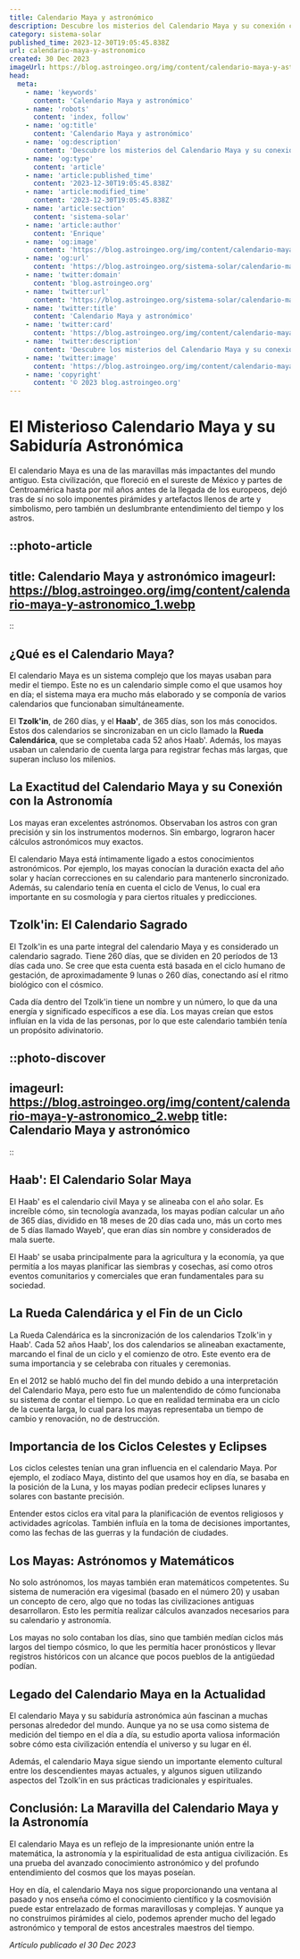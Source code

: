 ```yaml
---
title: Calendario Maya y astronómico
description: Descubre los misterios del Calendario Maya y su conexión con la astronomía en un viaje por el tiempo y el cosmos. Explora una sabiduría ancestral.
category: sistema-solar
published_time: 2023-12-30T19:05:45.838Z
url: calendario-maya-y-astronomico
created: 30 Dec 2023
imageUrl: https://blog.astroingeo.org/img/content/calendario-maya-y-astronomico_1.webp
head:
  meta:
    - name: 'keywords'
      content: 'Calendario Maya y astronómico'
    - name: 'robots'
      content: 'index, follow'
    - name: 'og:title'
      content: 'Calendario Maya y astronómico'
    - name: 'og:description'
      content: 'Descubre los misterios del Calendario Maya y su conexión con la astronomía en un viaje por el tiempo y el cosmos. Explora una sabiduría ancestral.'
    - name: 'og:type'
      content: 'article'
    - name: 'article:published_time'
      content: '2023-12-30T19:05:45.838Z'
    - name: 'article:modified_time'
      content: '2023-12-30T19:05:45.838Z'
    - name: 'article:section'
      content: 'sistema-solar'
    - name: 'article:author'
      content: 'Enrique'
    - name: 'og:image'
      content: 'https://blog.astroingeo.org/img/content/calendario-maya-y-astronomico_1.webp'
    - name: 'og:url'
      content: 'https://blog.astroingeo.org/sistema-solar/calendario-maya-y-astronomico'
    - name: 'twitter:domain'
      content: 'blog.astroingeo.org'
    - name: 'twitter:url'
      content: 'https://blog.astroingeo.org/sistema-solar/calendario-maya-y-astronomico'
    - name: 'twitter:title'
      content: 'Calendario Maya y astronómico'
    - name: 'twitter:card'
      content: 'https://blog.astroingeo.org/img/content/calendario-maya-y-astronomico_1.webp'
    - name: 'twitter:description'
      content: 'Descubre los misterios del Calendario Maya y su conexión con la astronomía en un viaje por el tiempo y el cosmos. Explora una sabiduría ancestral.'
    - name: 'twitter:image'
      content: 'https://blog.astroingeo.org/img/content/calendario-maya-y-astronomico_1.webp'
    - name: 'copyright'
      content: '© 2023 blog.astroingeo.org'
---
```

# El Misterioso Calendario Maya y su Sabiduría Astronómica

El calendario Maya es una de las maravillas más impactantes del mundo antiguo. Esta civilización, que floreció en el sureste de México y partes de Centroamérica hasta por mil años antes de la llegada de los europeos, dejó tras de sí no solo imponentes pirámides y artefactos llenos de arte y simbolismo, pero también un deslumbrante entendimiento del tiempo y los astros.

::photo-article
---
title: Calendario Maya y astronómico
imageurl: https://blog.astroingeo.org/img/content/calendario-maya-y-astronomico_1.webp
---
::

## ¿Qué es el Calendario Maya?

El calendario Maya es un sistema complejo que los mayas usaban para medir el tiempo. Este no es un calendario simple como el que usamos hoy en día; el sistema maya era mucho más elaborado y se componía de varios calendarios que funcionaban simultáneamente.

El **Tzolk'in**, de 260 días, y el **Haab'**, de 365 días, son los más conocidos. Estos dos calendarios se sincronizaban en un ciclo llamado la **Rueda Calendárica**, que se completaba cada 52 años Haab'. Además, los mayas usaban un calendario de cuenta larga para registrar fechas más largas, que superan incluso los milenios.

## La Exactitud del Calendario Maya y su Conexión con la Astronomía

Los mayas eran excelentes astrónomos. Observaban los astros con gran precisión y sin los instrumentos modernos. Sin embargo, lograron hacer cálculos astronómicos muy exactos.

El calendario Maya está íntimamente ligado a estos conocimientos astronómicos. Por ejemplo, los mayas conocían la duración exacta del año solar y hacían correcciones en su calendario para mantenerlo sincronizado. Además, su calendario tenía en cuenta el ciclo de Venus, lo cual era importante en su cosmología y para ciertos rituales y predicciones.

## Tzolk'in: El Calendario Sagrado 

El Tzolk'in es una parte integral del calendario Maya y es considerado un calendario sagrado. Tiene 260 días, que se dividen en 20 períodos de 13 días cada uno. Se cree que esta cuenta está basada en el ciclo humano de gestación, de aproximadamente 9 lunas o 260 días, conectando así el ritmo biológico con el cósmico.

Cada día dentro del Tzolk'in tiene un nombre y un número, lo que da una energía y significado específicos a ese día. Los mayas creían que estos influían en la vida de las personas, por lo que este calendario también tenía un propósito adivinatorio.


::photo-discover
---
imageurl: https://blog.astroingeo.org/img/content/calendario-maya-y-astronomico_2.webp
title: Calendario Maya y astronómico
---
::

## Haab': El Calendario Solar Maya

El Haab' es el calendario civil Maya y se alineaba con el año solar. Es increíble cómo, sin tecnología avanzada, los mayas podían calcular un año de 365 días, dividido en 18 meses de 20 días cada uno, más un corto mes de 5 días llamado Wayeb', que eran días sin nombre y considerados de mala suerte.

El Haab' se usaba principalmente para la agricultura y la economía, ya que permitía a los mayas planificar las siembras y cosechas, así como otros eventos comunitarios y comerciales que eran fundamentales para su sociedad.

## La Rueda Calendárica y el Fin de un Ciclo

La Rueda Calendárica es la sincronización de los calendarios Tzolk'in y Haab'. Cada 52 años Haab', los dos calendarios se alineaban exactamente, marcando el final de un ciclo y el comienzo de otro. Este evento era de suma importancia y se celebraba con rituales y ceremonias.

En el 2012 se habló mucho del fin del mundo debido a una interpretación del Calendario Maya, pero esto fue un malentendido de cómo funcionaba su sistema de contar el tiempo. Lo que en realidad terminaba era un ciclo de la cuenta larga, lo cual para los mayas representaba un tiempo de cambio y renovación, no de destrucción.

## Importancia de los Ciclos Celestes y Eclipses

Los ciclos celestes tenían una gran influencia en el calendario Maya. Por ejemplo, el zodíaco Maya, distinto del que usamos hoy en día, se basaba en la posición de la Luna, y los mayas podían predecir eclipses lunares y solares con bastante precisión.

Entender estos ciclos era vital para la planificación de eventos religiosos y actividades agrícolas. También influía en la toma de decisiones importantes, como las fechas de las guerras y la fundación de ciudades.

## Los Mayas: Astrónomos y Matemáticos

No solo astrónomos, los mayas también eran matemáticos competentes. Su sistema de numeración era vigesimal (basado en el número 20) y usaban un concepto de cero, algo que no todas las civilizaciones antiguas desarrollaron. Esto les permitía realizar cálculos avanzados necesarios para su calendario y astronomía.

Los mayas no solo contaban los días, sino que también medían ciclos más largos del tiempo cósmico, lo que les permitía hacer pronósticos y llevar registros históricos con un alcance que pocos pueblos de la antigüedad podían.

## Legado del Calendario Maya en la Actualidad

El calendario Maya y su sabiduría astronómica aún fascinan a muchas personas alrededor del mundo. Aunque ya no se usa como sistema de medición del tiempo en el día a día, su estudio aporta valiosa información sobre cómo esta civilización entendía el universo y su lugar en él.

Además, el calendario Maya sigue siendo un importante elemento cultural entre los descendientes mayas actuales, y algunos siguen utilizando aspectos del Tzolk'in en sus prácticas tradicionales y espirituales.

## Conclusión: La Maravilla del Calendario Maya y la Astronomía

El calendario Maya es un reflejo de la impresionante unión entre la matemática, la astronomía y la espiritualidad de esta antigua civilización. Es una prueba del avanzado conocimiento astronómico y del profundo entendimiento del cosmos que los mayas poseían.

Hoy en día, el calendario Maya nos sigue proporcionando una ventana al pasado y nos enseña cómo el conocimiento científico y la cosmovisión puede estar entrelazado de formas maravillosas y complejas. Y aunque ya no construimos pirámides al cielo, podemos aprender mucho del legado astronómico y temporal de estos ancestrales maestros del tiempo.

_Artículo publicado el 30 Dec 2023_